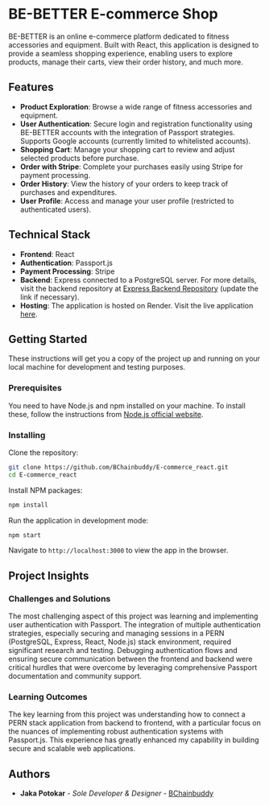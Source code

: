 # BE-BETTER E-commerce Shop

BE-BETTER is an online e-commerce platform dedicated to fitness accessories and equipment. Built with React, this application is designed to provide a seamless shopping experience, enabling users to explore products, manage their carts, view their order history, and much more.

## Features

- **Product Exploration**: Browse a wide range of fitness accessories and equipment.
- **User Authentication**: Secure login and registration functionality using BE-BETTER accounts with the integration of Passport strategies. Supports Google accounts (currently limited to whitelisted accounts).
- **Shopping Cart**: Manage your shopping cart to review and adjust selected products before purchase.
- **Order with Stripe**: Complete your purchases easily using Stripe for payment processing.
- **Order History**: View the history of your orders to keep track of purchases and expenditures.
- **User Profile**: Access and manage your user profile (restricted to authenticated users).

## Technical Stack

- **Frontend**: React
- **Authentication**: Passport.js
- **Payment Processing**: Stripe
- **Backend**: Express connected to a PostgreSQL server. For more details, visit the backend repository at [Express Backend Repository](https://github.com/BChainbuddy/E-commerce_express) (update the link if necessary).
- **Hosting**: The application is hosted on Render. Visit the live application [here](https://e-commerce-react-3uf0.onrender.com).

## Getting Started

These instructions will get you a copy of the project up and running on your local machine for development and testing purposes.

### Prerequisites

You need to have Node.js and npm installed on your machine. To install these, follow the instructions from [Node.js official website](https://nodejs.org/).

### Installing

Clone the repository:

```bash
git clone https://github.com/BChainbuddy/E-commerce_react.git
cd E-commerce_react
```

Install NPM packages:

```bash
npm install
```

Run the application in development mode:

```bash
npm start
```

Navigate to `http://localhost:3000` to view the app in the browser.

## Project Insights

### Challenges and Solutions

The most challenging aspect of this project was learning and implementing user authentication with Passport. The integration of multiple authentication strategies, especially securing and managing sessions in a PERN (PostgreSQL, Express, React, Node.js) stack environment, required significant research and testing. Debugging authentication flows and ensuring secure communication between the frontend and backend were critical hurdles that were overcome by leveraging comprehensive Passport documentation and community support.

### Learning Outcomes

The key learning from this project was understanding how to connect a PERN stack application from backend to frontend, with a particular focus on the nuances of implementing robust authentication systems with Passport.js. This experience has greatly enhanced my capability in building secure and scalable web applications.

## Authors

- **Jaka Potokar** - *Sole Developer & Designer* - [BChainbuddy](https://github.com/BChainbuddy)
